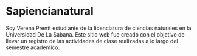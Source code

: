 # Sapiencianatural
Soy Verena Prentt estudiante de la licenciatura de ciencias naturales en la Universidad De La Sabana. Este sitio web fue creado con el objetivo de llevar un registro de las actividades de clase realizadas a lo largo del semestre academico.
